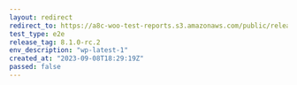 ```yaml
---
layout: redirect
redirect_to: https://a8c-woo-test-reports.s3.amazonaws.com/public/release/8.1.0-rc.2/wp-latest-1/e2e/index.html
test_type: e2e
release_tag: 8.1.0-rc.2
env_description: "wp-latest-1"
created_at: "2023-09-08T18:29:19Z"
passed: false
---
```

